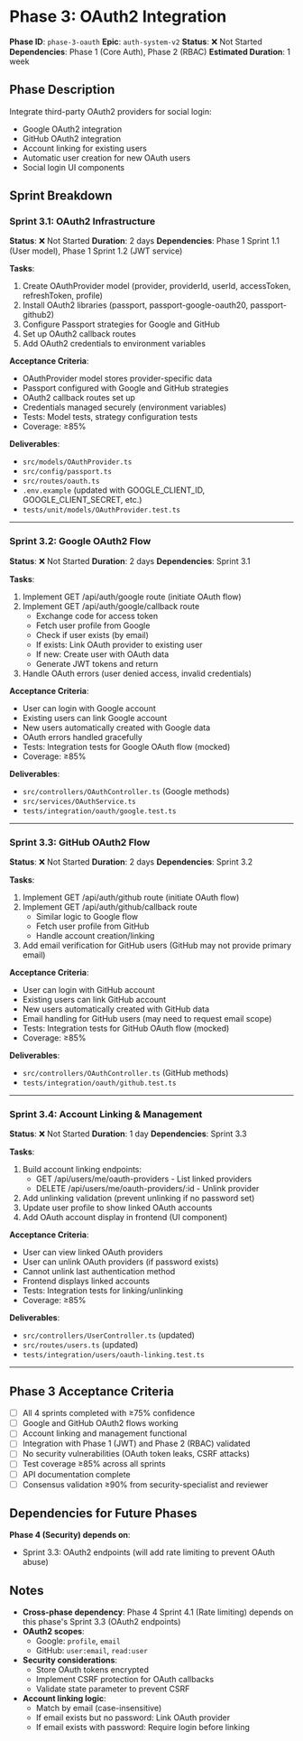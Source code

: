 # Phase 3: OAuth2 Integration

**Phase ID**: `phase-3-oauth`
**Epic**: `auth-system-v2`
**Status**: ❌ Not Started
**Dependencies**: Phase 1 (Core Auth), Phase 2 (RBAC)
**Estimated Duration**: 1 week

## Phase Description

Integrate third-party OAuth2 providers for social login:
- Google OAuth2 integration
- GitHub OAuth2 integration
- Account linking for existing users
- Automatic user creation for new OAuth users
- Social login UI components

## Sprint Breakdown

### Sprint 3.1: OAuth2 Infrastructure
**Status**: ❌ Not Started
**Duration**: 2 days
**Dependencies**: Phase 1 Sprint 1.1 (User model), Phase 1 Sprint 1.2 (JWT service)

**Tasks**:
1. Create OAuthProvider model (provider, providerId, userId, accessToken, refreshToken, profile)
2. Install OAuth2 libraries (passport, passport-google-oauth20, passport-github2)
3. Configure Passport strategies for Google and GitHub
4. Set up OAuth2 callback routes
5. Add OAuth2 credentials to environment variables

**Acceptance Criteria**:
- OAuthProvider model stores provider-specific data
- Passport configured with Google and GitHub strategies
- OAuth2 callback routes set up
- Credentials managed securely (environment variables)
- Tests: Model tests, strategy configuration tests
- Coverage: ≥85%

**Deliverables**:
- `src/models/OAuthProvider.ts`
- `src/config/passport.ts`
- `src/routes/oauth.ts`
- `.env.example` (updated with GOOGLE_CLIENT_ID, GOOGLE_CLIENT_SECRET, etc.)
- `tests/unit/models/OAuthProvider.test.ts`

---

### Sprint 3.2: Google OAuth2 Flow
**Status**: ❌ Not Started
**Duration**: 2 days
**Dependencies**: Sprint 3.1

**Tasks**:
1. Implement GET /api/auth/google route (initiate OAuth flow)
2. Implement GET /api/auth/google/callback route
   - Exchange code for access token
   - Fetch user profile from Google
   - Check if user exists (by email)
   - If exists: Link OAuth provider to existing user
   - If new: Create user with OAuth data
   - Generate JWT tokens and return
3. Handle OAuth errors (user denied access, invalid credentials)

**Acceptance Criteria**:
- User can login with Google account
- Existing users can link Google account
- New users automatically created with Google data
- OAuth errors handled gracefully
- Tests: Integration tests for Google OAuth flow (mocked)
- Coverage: ≥85%

**Deliverables**:
- `src/controllers/OAuthController.ts` (Google methods)
- `src/services/OAuthService.ts`
- `tests/integration/oauth/google.test.ts`

---

### Sprint 3.3: GitHub OAuth2 Flow
**Status**: ❌ Not Started
**Duration**: 2 days
**Dependencies**: Sprint 3.2

**Tasks**:
1. Implement GET /api/auth/github route (initiate OAuth flow)
2. Implement GET /api/auth/github/callback route
   - Similar logic to Google flow
   - Fetch user profile from GitHub
   - Handle account creation/linking
3. Add email verification for GitHub users (GitHub may not provide primary email)

**Acceptance Criteria**:
- User can login with GitHub account
- Existing users can link GitHub account
- New users automatically created with GitHub data
- Email handling for GitHub users (may need to request email scope)
- Tests: Integration tests for GitHub OAuth flow (mocked)
- Coverage: ≥85%

**Deliverables**:
- `src/controllers/OAuthController.ts` (GitHub methods)
- `tests/integration/oauth/github.test.ts`

---

### Sprint 3.4: Account Linking & Management
**Status**: ❌ Not Started
**Duration**: 1 day
**Dependencies**: Sprint 3.3

**Tasks**:
1. Build account linking endpoints:
   - GET /api/users/me/oauth-providers - List linked providers
   - DELETE /api/users/me/oauth-providers/:id - Unlink provider
2. Add unlinking validation (prevent unlinking if no password set)
3. Update user profile to show linked OAuth accounts
4. Add OAuth account display in frontend (UI component)

**Acceptance Criteria**:
- User can view linked OAuth providers
- User can unlink OAuth providers (if password exists)
- Cannot unlink last authentication method
- Frontend displays linked accounts
- Tests: Integration tests for linking/unlinking
- Coverage: ≥85%

**Deliverables**:
- `src/controllers/UserController.ts` (updated)
- `src/routes/users.ts` (updated)
- `tests/integration/users/oauth-linking.test.ts`

---

## Phase 3 Acceptance Criteria

- [ ] All 4 sprints completed with ≥75% confidence
- [ ] Google and GitHub OAuth2 flows working
- [ ] Account linking and management functional
- [ ] Integration with Phase 1 (JWT) and Phase 2 (RBAC) validated
- [ ] No security vulnerabilities (OAuth token leaks, CSRF attacks)
- [ ] Test coverage ≥85% across all sprints
- [ ] API documentation complete
- [ ] Consensus validation ≥90% from security-specialist and reviewer

## Dependencies for Future Phases

**Phase 4 (Security) depends on**:
- Sprint 3.3: OAuth2 endpoints (will add rate limiting to prevent OAuth abuse)

## Notes

- **Cross-phase dependency**: Phase 4 Sprint 4.1 (Rate limiting) depends on this phase's Sprint 3.3 (OAuth2 endpoints)
- **OAuth2 scopes**:
  - Google: `profile`, `email`
  - GitHub: `user:email`, `read:user`
- **Security considerations**:
  - Store OAuth tokens encrypted
  - Implement CSRF protection for OAuth callbacks
  - Validate state parameter to prevent CSRF
- **Account linking logic**:
  - Match by email (case-insensitive)
  - If email exists but no password: Link OAuth provider
  - If email exists with password: Require login before linking

